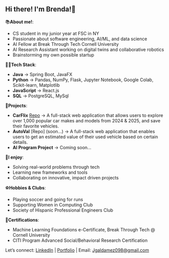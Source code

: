 ## Hi there! I'm Brenda!👋

📚**About me!**:
  - CS student in my junior year at FSC in NY
  - Passionate about software engineering, AI/ML, and data science 
  - AI Fellow at Break Through Tech Cornell University
  - AI Research Assistant working on digital twins and collaborative robotics
  - Brainstorming my own possible startup

👩‍💻**Tech Stack**:
  - **Java** -> Spring Boot, JavaFX
  - **Python** -> Pandas, NumPy, Flask, Jupyter Notebook, Google Colab, Scikit-learn, Matplotlib
  - **JavaScript** -> React.js
  - **SQL** -> PostgreSQL, MySql

📁**Projects**:
  - **CarFlix** [Repo](https://github.com/BrendaG04/CarFlix.git) -> A full-stack web application that allows users to explore over 1,000 popular car makes and models from 2024 & 2025, and save their favorite vehicles.
   - **AutoVal** [Repo] (soon...) -> A full-stack web application that enables users to get an estimated value of their used vehicle based on certain details. 
   - **AI Program Project** -> Coming soon...
     
🩶**I enjoy**:
  - Solving real-world problems through tech
  - Learning new frameworks and tools
  - Collaborating on innovative, impact driven projects

⚽️**Hobbies & Clubs**:
  - Playing soccer and going for runs
  - Supporting Women in Computing Club
  - Society of Hispanic Professional Engineers Club

🏅**Certifications**:
  - Machine Learning Foundations e-Certificate, Break Through Tech @ Cornell University
  - CITI Program Advanced Social/Behavioral Research Certification 



Let’s connect: [LinkedIn](http://www.linkedin.com/in/brenda-galdamez-066500288) | [Portfolio](https://brenwareportfolio.netlify.app) | Email: Jgaldamez098@gmail.com
